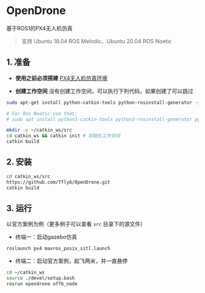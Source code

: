 # OpenDrone
基于ROS1的PX4无人机仿真
> 支持 Ubuntu 18.04 ROS Melodic、Ubuntu 20.04 ROS Noetic
## 1. 准备
- **使用之前必须搭建** [PX4无人机仿真环境](https://blog.csdn.net/weixin_55944949/article/details/130895608?spm=1001.2014.3001.5501)

- **创建工作空间**
没有创建工作空间，可以执行下列代码，如果创建了可以跳过
```bash
sudo apt-get install python-catkin-tools python-rosinstall-generator -y

# For Ros Noetic use that:
# sudo apt install python3-catkin-tools python3-rosinstall-generator python3-osrf-pycommon -y
```

```bash
mkdir -p ~/catkin_ws/src
cd catkin_ws && catkin init # 初始化工作空间
catkin build
```

## 2. 安装
```bash
cd catkin_ws/src
https://github.com/Tfly6/OpenDrone.git
catkin build
```
## 3. 运行
以官方案例为例（更多例子可以查看 `src` 目录下的源文件）
- 终端一：启动gazebo仿真
```bash
roslaunch px4 mavros_posix_sitl.launch
```
- 终端二：启动官方案例，起飞两米，并一直悬停
```bash
cd ~/catkin_ws
source ./devel/setup.bash
rosrun opendrone offb_node
```